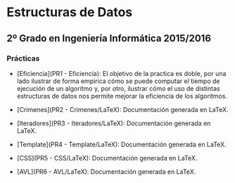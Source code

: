 Estructuras de Datos
====================
2º Grado en Ingeniería Informática 2015/2016
--------------------------------------------

### Prácticas

* [Eficiencia](PR1 - Eficiencia): El objetivo de la practica es doble, por una lado ilustrar de forma empirica cómo se puede computar el tiempo de ejecución de un algoritmo y, por otro, ilustrar cómo el uso de distintas estructuras de datos nos permite mejorar la eficiencia de los algoritmos.

* [Crimenes](PR2 - Crimenes/LaTeX): Documentación generada en LaTeX.  
* [Iteradores](PR3 - Iteradores/LaTeX): Documentación generada en LaTeX.
* [Template](PR4 - Template/LaTeX): Documentación generada en LaTeX.
* [CSS](PR5 - CSS/LaTeX): Documentación generada en LaTeX.
* [AVL](PR6 - AVL/LaTeX): Documentación generada en LaTeX.
